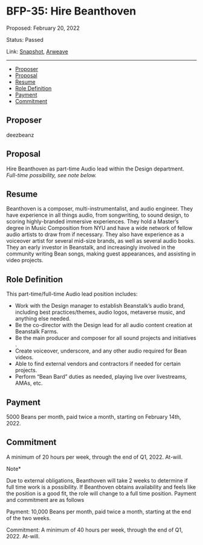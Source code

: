 # BFP-35: Hire Beanthoven

Proposed: February 20, 2022

Status: Passed

Link: [Snapshot](https://snapshot.org/#/beanstalkfarms.eth/proposal/0xe1abf8c47d3774c449d9c054f9c8d805a866b294d096ad1d0b549e0d9b4b349c), [Arweave](https://arweave.net/7pkJYJlORAfIj-KqoWx9MtgEn-GdAagZsvhY5Bq3Hho)

---

- [Proposer](#proposer)
- [Proposal](#proposal)
- [Resume](#resume)
- [Role Definition](#role-definition)
- [Payment](#payment)
- [Commitment](#commitment)

## Proposer

deezbeanz

## Proposal

Hire Beanthoven as part-time Audio lead within the Design department. *Full-time possibility, see note below.*

## Resume

Beanthoven is a composer, multi-instrumentalist, and audio engineer. They have experience in all things audio, from songwriting, to sound design, to scoring highly-branded
immersive experiences. They hold a Master’s degree in Music Composition from NYU and have a wide network of fellow audio artists to draw from if necessary. They also have experience as
a voiceover artist for several mid-size brands, as well as several audio books. They an early investor in Beanstalk, and increasingly involved in the community writing Bean songs, making guest appearances, and assisting in video projects.

## Role Definition

This part-time/full-time Audio lead position includes:

- Work with the Design manager to establish Beanstalk’s audio brand, including best practices/themes, audio logos, metaverse music, and anything else needed.
- Be the co-director with the Design lead for all audio content creation at Beanstalk Farms.
- Be the main producer and composer for all sound projects and initiatives .
- Create voiceover, underscore, and any other audio required for Bean videos.
- Able to find external vendors and contractors if needed for certain projects.
- Perform “Bean Bard” duties as needed, playing live over livestreams, AMAs, etc.

## Payment

5000 Beans per month, paid twice a month, starting on February 14th, 2022.

## Commitment

A minimum of 20 hours per week, through the end of Q1, 2022. At-will.

Note*

Due to external obligations, Beanthoven will take 2 weeks to determine if full time work is a possibility. If Beanthoven obtains availability and feels like the position is a good fit, the role will change to a full time position. Payment and commitment are as follows

Payment: 10,000 Beans per month, paid twice a month, starting at the end of the two weeks.

Commitment: A minimum of 40 hours per week, through the end of Q1, 2022. At-will.
